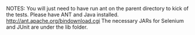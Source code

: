 NOTES:
You will just need to have run ant on the parent directory to kick of the tests.
Please have ANT and Java installed.
http://ant.apache.org/bindownload.cgi
The necessary JARs for Selenium and JUnit are under the lib folder.